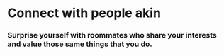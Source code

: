 # Connect with people akin
### Surprise yourself with roommates who share your interests and value those same things that you do.
